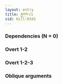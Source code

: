 ```yaml
---
layout: entry
title: རྒྱགས་√1
vid: Hill:0343
---
```

### Dependencies (N = 0)


### Overt 1-2


### Overt 1-2-3


### Oblique arguments
